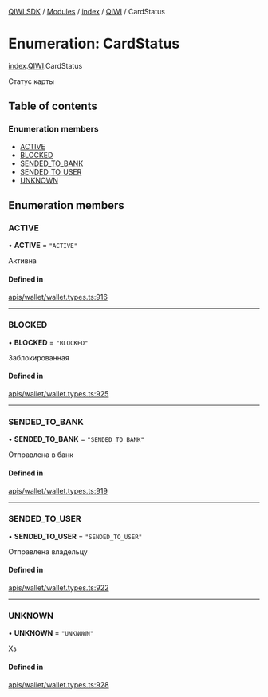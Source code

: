 [QIWI SDK](../README.md) / [Modules](../modules.md) / [index](../modules/index.md) / [QIWI](../modules/index.QIWI.md) / CardStatus

# Enumeration: CardStatus

[index](../modules/index.md).[QIWI](../modules/index.QIWI.md).CardStatus

Статус карты

## Table of contents

### Enumeration members

- [ACTIVE](index.QIWI.CardStatus.md#active)
- [BLOCKED](index.QIWI.CardStatus.md#blocked)
- [SENDED\_TO\_BANK](index.QIWI.CardStatus.md#sended_to_bank)
- [SENDED\_TO\_USER](index.QIWI.CardStatus.md#sended_to_user)
- [UNKNOWN](index.QIWI.CardStatus.md#unknown)

## Enumeration members

### ACTIVE

• **ACTIVE** = `"ACTIVE"`

Активна

#### Defined in

[apis/wallet/wallet.types.ts:916](https://github.com/AlexXanderGrib/node-qiwi-sdk/blob/8834c22/src/apis/wallet/wallet.types.ts#L916)

___

### BLOCKED

• **BLOCKED** = `"BLOCKED"`

Заблокированная

#### Defined in

[apis/wallet/wallet.types.ts:925](https://github.com/AlexXanderGrib/node-qiwi-sdk/blob/8834c22/src/apis/wallet/wallet.types.ts#L925)

___

### SENDED\_TO\_BANK

• **SENDED\_TO\_BANK** = `"SENDED_TO_BANK"`

Отправлена в банк

#### Defined in

[apis/wallet/wallet.types.ts:919](https://github.com/AlexXanderGrib/node-qiwi-sdk/blob/8834c22/src/apis/wallet/wallet.types.ts#L919)

___

### SENDED\_TO\_USER

• **SENDED\_TO\_USER** = `"SENDED_TO_USER"`

Отправлена владельцу

#### Defined in

[apis/wallet/wallet.types.ts:922](https://github.com/AlexXanderGrib/node-qiwi-sdk/blob/8834c22/src/apis/wallet/wallet.types.ts#L922)

___

### UNKNOWN

• **UNKNOWN** = `"UNKNOWN"`

Хз

#### Defined in

[apis/wallet/wallet.types.ts:928](https://github.com/AlexXanderGrib/node-qiwi-sdk/blob/8834c22/src/apis/wallet/wallet.types.ts#L928)
